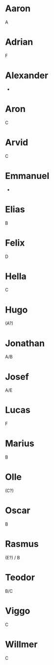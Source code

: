 # Aaron
A

# Adrian
F

# Alexander
-

# Aron
C

# Arvid
C

# Emmanuel
-

# Elias
B

# Felix
D

# Hella
C

# Hugo
(A?)

# Jonathan
A/B

# Josef
A/E

# Lucas
F

# Marius
B

# Olle
(C?)

# Oscar
B

# Rasmus
(E?) / B

# Teodor
B/C

# Viggo
C

# Willmer
C
